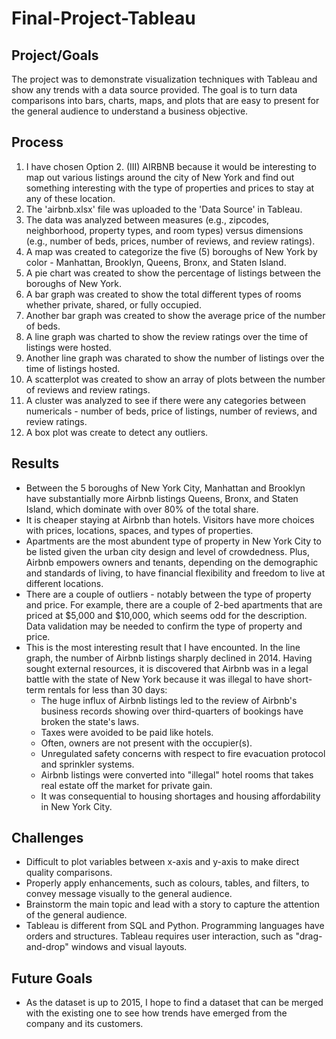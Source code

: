 # Final-Project-Tableau

## Project/Goals
The project was to demonstrate visualization techniques with Tableau and show any trends with a data source provided.  The goal is to turn data comparisons into bars, charts, maps, and plots that are easy to present for the general audience to understand a business objective.

## Process
1. I have chosen Option 2. (III) AIRBNB because it would be interesting to map out various listings around the city of New York and find out something interesting with the type of properties and prices to stay at any of these location.
2. The 'airbnb.xlsx' file was uploaded to the 'Data Source' in Tableau.
3. The data was analyzed between measures (e.g., zipcodes, neighborhood, property types, and room types) versus dimensions (e.g., number of beds, prices, number of reviews, and review ratings).
4. A map was created to categorize the five (5) boroughs of New York by color - Manhattan, Brooklyn, Queens, Bronx, and Staten Island.
5. A pie chart was created to show the percentage of listings between the boroughs of New York.
6. A bar graph was created to show the total different types of rooms whether private, shared, or fully occupied.
7. Another bar graph was created to show the average price of the number of beds.
8. A line graph was charted to show the review ratings over the time of listings were hosted.
9. Another line graph was charated to show the number of listings over the time of listings hosted.
10. A scatterplot was created to show an array of plots between the number of reviews and review ratings.
11. A cluster was analyzed to see if there were any categories between numericals - number of beds, price of listings, number of reviews, and review ratings.
12. A box plot was create to detect any outliers.

## Results
- Between the 5 boroughs of New York City, Manhattan and Brooklyn have substantially more Airbnb listings Queens, Bronx, and Staten Island, which dominate with over 80% of the total share.
- It is cheaper staying at Airbnb than hotels.  Visitors have more choices with prices, locations, spaces, and types of properties.
- Apartments are the most abundent type of property in New York City to be listed given the urban city design and level of crowdedness.  Plus, Airbnb empowers owners and tenants, depending on the demographic and standards of living, to have financial flexibility and freedom to live at different locations.
- There are a couple of outliers - notably between the type of property and price.  For example, there are a couple of 2-bed apartments that are priced at $5,000 and $10,000, which seems odd for the description.  Data validation may be needed to confirm the type of property and price.
- This is the most interesting result that I have encounted.  In the line graph, the number of Airbnb listings sharply declined in 2014.  Having sought external resources, it is discovered that Airbnb was in a legal battle with the state of New York because it was illegal to have short-term rentals for less than 30 days:
  - The huge influx of Airbnb listings led to the review of Airbnb's business records showing over third-quarters of bookings have broken the state's laws.
  - Taxes were avoided to be paid like hotels.
  - Often, owners are not present with the occupier(s).
  - Unregulated safety concerns with respect to fire evacuation protocol and sprinkler systems.
  - Airbnb listings were converted into "illegal" hotel rooms that takes real estate off the market for private gain.
  - It was consequential to housing shortages and housing affordability in New York City.

## Challenges 
- Difficult to plot variables between x-axis and y-axis to make direct quality comparisons.
- Properly apply enhancements, such as colours, tables, and filters, to convey message visually to the general audience.
- Brainstorm the main topic and lead with a story to capture the attention of the general audience.
- Tableau is different from SQL and Python.  Programming languages have orders and structures.  Tableau requires user interaction, such as "drag-and-drop" windows and visual layouts.

## Future Goals
- As the dataset is up to 2015, I hope to find a dataset that can be merged with the existing one to see how trends have emerged from the company and its customers.
